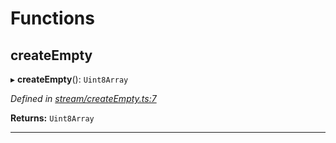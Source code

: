 

# Functions

<a id="createempty"></a>

##  createEmpty

▸ **createEmpty**(): `Uint8Array`

*Defined in [stream/createEmpty.ts:7](https://github.com/polkadot-js/common/blob/5585a16/packages/trie-codec/src/stream/createEmpty.ts#L7)*

**Returns:** `Uint8Array`

___

